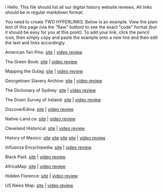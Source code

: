 

i
Hello. This file should list all our digital history website reviews. All links should be in regular markdown format.

You need to create TWO HYPERLINKS. Below is an example. View the plain text of this page (via the "Raw" button) to see the exact "code" format (but it should be easy for you at this point). To add your link, click the pencil icon, then simply copy and paste the example onto a new line and then edit the text and links accordingly.


American Ten Pins: [site](http://www.americantenpins.com/) | [video review](https://youtu.be/8X7LFIXUGbw)

The Green Book: [site](http://publicdomain.nypl.org/greenbook-map/) | [video review](https://www.youtube.com/watch?v=C7tGm8KU7uA)

Mapping the Gulag: [site](http://www.gulagmaps.org) | [video review](https://youtu.be/3QXH_b2Hcbo)

Georgetown Slavery Archive: [site](http://slaveryarchive.georgetown.edu/about) | [video review](https://youtu.be/bifsQcL-CGw)

The Dictionary of Sydney: [site](http://home.dictionaryofsydney.org) | [video review](https://www.youtube.com/watch?v=skDsbUmXDmg&feature=youtu.be)

The Down Survey of Ireland: [site](http://downsurvey.tcd.ie/index.html) | [video review](https://youtu.be/sDjDrNeRbfk)

DiscoverEdina: [site](http://wwwold.edina.ac.uk/projects/discoveredina_summary.html) | [video review](https://youtu.be/1niMrVbeYVY)

Native-Land.ca: [site](https://native-land.ca/) | [video review](https://www.youtube.com/watch?v=_Umwe5gKH0A)

Cleveland Historical: [site](https://clevelandhistorical.org/) | [video review](https://www.youtube.com/watch?v=SVjPSqXh_tI)

History of Mexico: [site](http://www.history.com/topics/mexico/history-of-mexico) [site](http://history-world.org/mexico.htm) [site](http://www.geographia.com/mexico/mexicohistory.htm) [site](https://www.britannica.com/place/Mexico) | [video review](https://www.youtube.com/watch?v=BzaZ2HHWWEY)

Influenza Encyclopedia: [site](http://www.influenzaarchive.org/index.html) | [video review](https://http://www.youtube.com/watch?v=MVO4LrztWPA)

Black Past: [site](http://www.blackpast.org) | [video review](https://www.youtube.com/watch?v=20AY8reSV04&feature=youtu.be)

AfricaMap: [site](http://worldmap.harvard.edu/africamap/) | [video review](https://youtu.be/0o8wFFHlHBc)

Hidden Florence: [site](https://hiddenflorence.org/) | [video review](https://youtu.be/765LFIXUGiw)

US News Map: [site](http://usnewsmap.com/) | [video review](https://www.youtube.com/watch?v=IG4Ld0xleBU)
